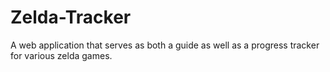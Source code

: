 # Zelda-Tracker
A web application that serves as both a guide as well as a progress tracker for various zelda games.
